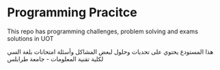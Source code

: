 # Programming Pracitce
This repo has programming challenges, problem solving and exams solutions in UOT

هذا المستودع يحتوي على تحديات وحلول لبعض المشاكل وأسئلة امتحانات بلغة السي
لكلية تقنية المعلومات - جامعة طرابلس
